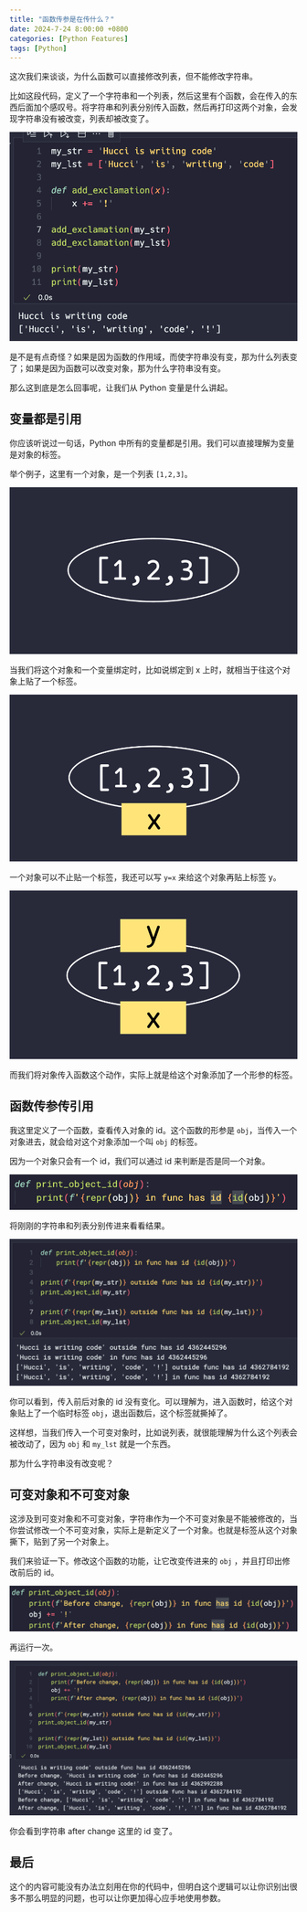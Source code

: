 ```yaml
---
title: "函数传参是在传什么？"
date: 2024-7-24 8:00:00 +0800
categories: [Python Features]
tags: [Python]
---
```


这次我们来谈谈，为什么函数可以直接修改列表，但不能修改字符串。

比如这段代码，定义了一个字符串和一个列表，然后这里有个函数，会在传入的东西后面加个感叹号。将字符串和列表分别传入函数，然后再打印这两个对象，会发现字符串没有被改变，列表却被改变了。

![](/assets/img/id1.png)

是不是有点奇怪？如果是因为函数的作用域，而使字符串没有变，那为什么列表变了；如果是因为函数可以改变对象，那为什么字符串没有变。

那么这到底是怎么回事呢，让我们从 Python 变量是什么讲起。

## 变量都是引用

你应该听说过一句话，Python 中所有的变量都是引用。我们可以直接理解为变量是对象的标签。

举个例子，这里有一个对象，是一个列表 `[1,2,3]`。

![](/assets/img/assignment1.png)

当我们将这个对象和一个变量绑定时，比如说绑定到 x 上时，就相当于往这个对象上贴了一个标签。

![](/assets/img/assignment2.png)

一个对象可以不止贴一个标签，我还可以写 `y=x` 来给这个对象再贴上标签 y。

![](/assets/img/assignment3.png)

而我们将对象传入函数这个动作，实际上就是给这个对象添加了一个形参的标签。

## 函数传参传引用

我这里定义了一个函数，查看传入对象的 id。这个函数的形参是 `obj`，当传入一个对象进去，就会给对这个对象添加一个叫 `obj` 的标签。

因为一个对象只会有一个 id，我们可以通过 id 来判断是否是同一个对象。

![](/assets/img/id2.png)

将刚刚的字符串和列表分别传进来看看结果。

![](/assets/img/id3.png)

你可以看到，传入前后对象的 id 没有变化。可以理解为，进入函数时，给这个对象贴上了一个临时标签 `obj`，退出函数后，这个标签就撕掉了。

这样想，当我们传入一个可变对象时，比如说列表，就很能理解为什么这个列表会被改动了，因为 `obj` 和 `my_lst` 就是一个东西。

那为什么字符串没有改变呢？

## 可变对象和不可变对象

这涉及到可变对象和不可变对象，字符串作为一个不可变对象是不能被修改的，当你尝试修改一个不可变对象，实际上是新定义了一个对象。也就是标签从这个对象撕下，贴到了另一个对象上。

我们来验证一下。修改这个函数的功能，让它改变传进来的 `obj` ，并且打印出修改前后的 id。

![](/assets/img/id4.png)

再运行一次。

![](/assets/img/id5.png)

你会看到字符串 after change 这里的 id 变了。

## 最后

这个的内容可能没有办法立刻用在你的代码中，但明白这个逻辑可以让你识别出很多不那么明显的问题，也可以让你更加得心应手地使用参数。